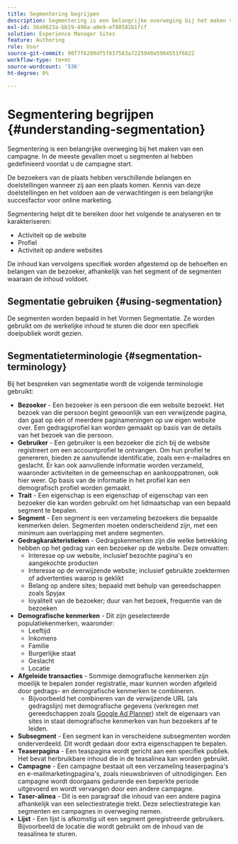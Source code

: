 ```yaml
---
title: Segmentering begrijpen
description: Segmentering is een belangrijke overweging bij het maken van een campagne
exl-id: 36a9623a-bb19-498a-a0e9-ef80582b1fcf
solution: Experience Manager Sites
feature: Authoring
role: User
source-git-commit: 90f7f6209df5f837583a7225940a5984551f6622
workflow-type: tm+mt
source-wordcount: '536'
ht-degree: 0%

---
```


# Segmentering begrijpen {#understanding-segmentation}

Segmentering is een belangrijke overweging bij het maken van een campagne. In de meeste gevallen moet u segmenten al hebben gedefinieerd voordat u de campagne start.

De bezoekers van de plaats hebben verschillende belangen en doelstellingen wanneer zij aan een plaats komen. Kennis van deze doelstellingen en het voldoen aan de verwachtingen is een belangrijke succesfactor voor online marketing.

Segmentering helpt dit te bereiken door het volgende te analyseren en te karakteriseren:

* Activiteit op de website
* Profiel
* Activiteit op andere websites

De inhoud kan vervolgens specifiek worden afgestemd op de behoeften en belangen van de bezoeker, afhankelijk van het segment of de segmenten waaraan de inhoud voldoet.

## Segmentatie gebruiken {#using-segmentation}

De segmenten worden bepaald in het Vormen Segmentatie. Ze worden gebruikt om de werkelijke inhoud te sturen die door een specifiek doelpubliek wordt gezien.<!--Segments are defined in [Configuring Segmentation](/help/sites-administering/campaign-segmentation.md). They are used to steer the actual content seen by a specific target audience.-->

## Segmentatieterminologie {#segmentation-terminology}

Bij het bespreken van segmentatie wordt de volgende terminologie gebruikt:

* **Bezoeker** - Een bezoeker is een persoon die een website bezoekt. Het bezoek van die persoon begint gewoonlijk van een verwijzende pagina, dan gaat op één of meerdere paginameningen op uw eigen website over. Een gedragsprofiel kan worden gemaakt op basis van de details van het bezoek van die persoon.
* **Gebruiker** - Een gebruiker is een bezoeker die zich bij de website registreert om een accountprofiel te ontvangen. Om hun profiel te genereren, bieden ze aanvullende identificatie, zoals een e-mailadres en geslacht. Er kan ook aanvullende informatie worden verzameld, waaronder activiteiten in de gemeenschap en aankooppatronen, ook hier weer. Op basis van de informatie in het profiel kan een demografisch profiel worden gemaakt.
* **Trait** - Een eigenschap is een eigenschap of eigenschap van een bezoeker die kan worden gebruikt om het lidmaatschap van een bepaald segment te bepalen.
* **Segment** - Een segment is een verzameling bezoekers die bepaalde kenmerken delen. Segmenten moeten onderscheidend zijn, met een minimum aan overlapping met andere segmenten.
* **Gedragkarakteristieken** - Gedragskenmerken zijn die welke betrekking hebben op het gedrag van een bezoeker op de website. Deze omvatten:
   * Interesse op uw website, inclusief bezochte pagina&#39;s en aangekochte producten
   * Interesse op de verwijzende website; inclusief gebruikte zoektermen of advertenties waarop is geklikt
   * Belang op andere sites; bepaald met behulp van gereedschappen zoals Spyjax
   * loyaliteit van de bezoeker; duur van het bezoek, frequentie van de bezoeken
* **Demografische kenmerken** - Dit zijn geselecteerde populatiekenmerken, waaronder:
   * Leeftijd
   * Inkomens
   * Familie
   * Burgerlijke staat
   * Geslacht
   * Locatie
* **Afgeleide transacties** - Sommige demografische kenmerken zijn moeilijk te bepalen zonder registratie, maar kunnen worden afgeleid door gedrags- en demografische kenmerken te combineren.
   * Bijvoorbeeld het combineren van de verwijzende URL (als gedragslijn) met demografische gegevens (verkregen met gereedschappen zoals [Google Ad Planner](https://www.google.com/adplanner/)) stelt de eigenaars van sites in staat demografische kenmerken van hun bezoekers af te leiden.
* **Subsegment** - Een segment kan in verscheidene subsegmenten worden onderverdeeld. Dit wordt gedaan door extra eigenschappen te bepalen.
* **Teaserpagina** - Een teaspagina wordt gericht aan een specifiek publiek. Het bevat herbruikbare inhoud die in de teasalinea kan worden gebruikt.
* **Campagne** - Een campagne bestaat uit een verzameling teaserpagina&#39;s en e-mailmarketingpagina&#39;s, zoals nieuwsbrieven of uitnodigingen. Een campagne wordt doorgaans gedurende een beperkte periode uitgevoerd en wordt vervangen door een andere campagne.
* **Taser-alinea** - Dit is een paragraaf die inhoud van een andere pagina afhankelijk van een selectiestrategie trekt. Deze selectiestrategie kan segmenten en campagnes in overweging nemen.
* **Lijst** - Een lijst is afkomstig uit een segment geregistreerde gebruikers. Bijvoorbeeld de locatie die wordt gebruikt om de inhoud van de teasalinea te sturen.
